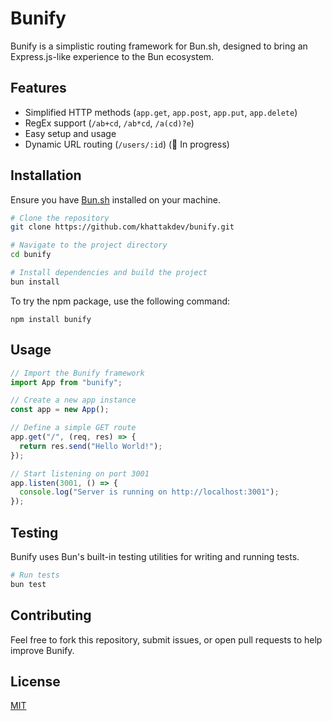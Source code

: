 # Bunify

Bunify is a simplistic routing framework for Bun.sh, designed to bring an Express.js-like experience to the Bun ecosystem.

## Features

- Simplified HTTP methods (`app.get`, `app.post`, `app.put`, `app.delete`)
- RegEx support (`/ab+cd`, `/ab*cd`, `/a(cd)?e`)
- Easy setup and usage
- Dynamic URL routing (`/users/:id`) (🚧 In progress)

## Installation

Ensure you have [Bun.sh](https://bun.sh) installed on your machine.

```bash
# Clone the repository
git clone https://github.com/khattakdev/bunify.git

# Navigate to the project directory
cd bunify

# Install dependencies and build the project
bun install
```

To try the npm package, use the following command:

```
npm install bunify
```

## Usage

```javascript
// Import the Bunify framework
import App from "bunify";

// Create a new app instance
const app = new App();

// Define a simple GET route
app.get("/", (req, res) => {
  return res.send("Hello World!");
});

// Start listening on port 3001
app.listen(3001, () => {
  console.log("Server is running on http://localhost:3001");
});
```

## Testing

Bunify uses Bun's built-in testing utilities for writing and running tests.

```bash
# Run tests
bun test
```

## Contributing

Feel free to fork this repository, submit issues, or open pull requests to help improve Bunify.

## License

[MIT](LICENSE)
